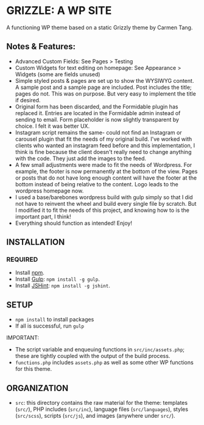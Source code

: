 # GRIZZLE: A WP SITE

A functioning WP theme based on a static Grizzly theme by Carmen Tang. 

## Notes & Features:

* Advanced Custom Fields: See Pages > Testing
* Custom Widgets for text editing on homepage: See Appearance > Widgets (some are fields unused)
* Simple styled posts & pages are set up to show the WYSIWYG content. A sample post and a sample page are included. Post includes the title; pages do not. This was on purpose. But very easy to implement the title if desired.
* Original form has been discarded, and the Formidable plugin has replaced it. Entries are located in the Formidable admin instead of sending to email. Form placeholder is now slightly transparent by choice. I felt it was better UX. 
* Instagram script remains the same- could not find an Instagram or carousel plugin that fit the needs of my original build. I've worked with clients who wanted an instagram feed before and this implementation, I think is fine because the client doesn't really need to change anything with the code. They just add the images to the feed. 
* A few small adjustments were made to fit the needs of Wordpress. For example, the footer is now permanently at the bottom of the view. Pages or posts that do not have long enough content will have the footer at the bottom instead of being relative to the content. Logo leads to the wordpress homepage now. 
* I used a base/barebones wordpress build with gulp simply so that I did not have to reinvent the wheel and build every single file by scratch. But I modified it to fit the needs of this project, and knowing how to is the important part, I think! 
* Everything should function as intended! Enjoy! 

## INSTALLATION

### REQUIRED

* Install [npm](http://blog.npmjs.org/post/85484771375/how-to-install-npm).
* Install [Gulp](http://gulpjs.com/): `npm install -g gulp`.
* Install [JSHint](http://jshint.com/): `npm install -g jshint`.


## SETUP

* `npm install` to install packages
* If all is successful, run `gulp`

IMPORTANT:

* The script variable and enqueuing functions in `src/inc/assets.php`; these are tightly coupled with the output of the build process.
* `functions.php` includes `assets.php` as well as some other WP functions for this theme.


## ORGANIZATION

* `src`: this directory contains the raw material for the theme: templates (`src/`), PHP includes (`src/inc`), language files (`src/languages`), styles (`src/scss`), scripts (`src/js`), and images (anywhere under `src/`).


